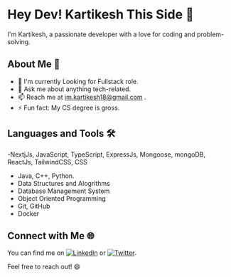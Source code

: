 # Hey Dev! Kartikesh This Side 👋

I'm Kartikesh, a passionate developer with a love for coding and problem-solving.

## About Me 🚀
- 🌱 I'm currently Looking for Fullstack role.
- 💬 Ask me about anything tech-related.
- 📫 Reach me at im.kartikesh18@gmail.com .
- ⚡ Fun fact: My CS degree is gross.

## Languages and Tools 🛠️

-NextjJs, JavaScript, TypeScript, ExpressJs, Mongoose, mongoDB, ReactJs, TailwindCSS, CSS
- Java, C++, Python.
- Data Structures and Alogrithms
- Database Management System
- Object Oriented Programming
- Git, GitHub
- Docker
## Connect with Me 🌐

You can find me on [![LinkedIn](https://img.shields.io/badge/LinkedIn-0077B5?style=for-the-badge&logo=linkedin&logoColor=white)]([https://www.linkedin.com/in/yourusername](https://www.linkedin.com/in/myselfkartikesh-pachkawade/)) or [![Twitter](https://img.shields.io/badge/Twitter-1DA1F2?style=for-the-badge&logo=twitter&logoColor=white)](https://twitter.com/Kartikesh_18).

Feel free to reach out! 😄
